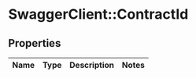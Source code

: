 # SwaggerClient::ContractId

## Properties
Name | Type | Description | Notes
------------ | ------------- | ------------- | -------------


